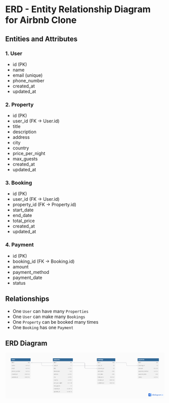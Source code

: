 # ERD - Entity Relationship Diagram for Airbnb Clone

## Entities and Attributes

### 1. User
- id (PK)
- name
- email (unique)
- phone_number
- created_at
- updated_at

### 2. Property
- id (PK)
- user_id (FK → User.id)
- title
- description
- address
- city
- country
- price_per_night
- max_guests
- created_at
- updated_at

### 3. Booking
- id (PK)
- user_id (FK → User.id)
- property_id (FK → Property.id)
- start_date
- end_date
- total_price
- created_at
- updated_at

### 4. Payment
- id (PK)
- booking_id (FK → Booking.id)
- amount
- payment_method
- payment_date
- status

## Relationships

- One `User` can have many `Properties`
- One `User` can make many `Bookings`
- One `Property` can be booked many times
- One `Booking` has one `Payment`


## ERD Diagram

![ERD](./erd.png)


